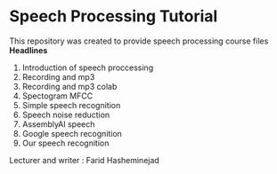 # Speech Processing Tutorial
This repository was created to provide speech processing course files
**Headlines**
1. Introduction of speech proccessing
2. Recording and mp3
3. Recording and mp3 colab
4. Spectogram MFCC
5. Simple speech recognition
6. Speech noise reduction
7. AssemblyAI speech
8. Google speech recognition
9. Our speech recognition

Lecturer and writer : Farid Hasheminejad
